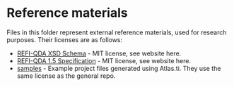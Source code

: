 # Reference materials

Files in this folder represent external reference materials, used for research purposes. Their licenses are as follows:

- [REFI-QDA XSD Schema](Project-mrt2019.xsd) - MIT license, see website here.
- [REFI-QDA 1.5 Specification](REFI-QDA-1-5.pdf) - MIT license, see website here.
- [samples](samples/) - Example project files generated using Atlas.ti. They use the same license as the general repo.
